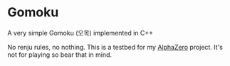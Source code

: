 # Gomoku
A very simple Gomoku (오목) implemented in C++

No renju rules, no nothing. This is a testbed for my [AlphaZero](https://github.com/SPark9625/AlphaZero) project. It's not for playing so bear that in mind.
